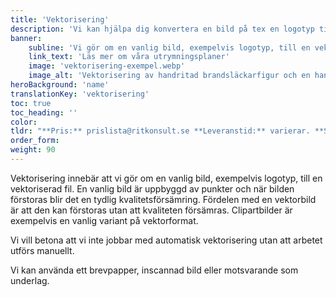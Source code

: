 ```yaml
---
title: 'Vektorisering'
description: 'Vi kan hjälpa dig konvertera en bild på tex en logotyp till en vektoriserad fil som kan förstoras utan att kvaliteten försämras.'
banner:
    subline: 'Vi gör om en vanlig bild, exempelvis logotyp, till en vektoriserad fil.'
    link_text: 'Läs mer om våra utrymningsplaner'
    image: 'vektorisering-exempel.webp'
    image_alt: 'Vektorisering av handritad brandsläckarfigur och en hand ritat text. En pixelerad logga och ett foto på en romersk soldat har också vektoriserats'
heroBackground: 'name'
translationKey: 'vektorisering'
toc: true
toc_heading: ''
color: 
tldr: "**Pris:** prislista@ritkonsult.se **Leveranstid:** varierar. **Sortimnet:** cdr, eps, PDF, svg."
order_form: 
weight: 90
---
```


Vektorisering innebär att vi gör om en vanlig bild, exempelvis logotyp, till en vektoriserad fil. En vanlig bild är uppbyggd av punkter och när bilden förstoras blir det en tydlig kvalitetsförsämring. Fördelen med en vektorbild är att den kan förstoras utan att kvaliteten försämras. Clipartbilder är exempelvis en vanlig variant på vektorformat.

Vi vill betona att vi inte jobbar med automatisk vektorisering utan att arbetet utförs manuellt.

Vi kan använda ett brevpapper, inscannad bild eller motsvarande som underlag.








